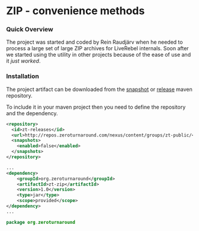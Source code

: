 ZIP - convenience methods
=========================

### Quick Overview

The project was started and coded by Rein Raudjärv when he needed to process a large set of large ZIP archives for
LiveRebel internals. Soon after we started using the utility in other projects because of the ease of use and it
*just worked*.


### Installation

The project artifact can be downloaded from the
[snapshot](http://repos.zeroturnaround.com/nexus/content/repositories/zt-public-snapshots/) or [release](http://repos.zeroturnaround.com/nexus/content/repositories/zt-public-releases/) maven repository.

To include it in your maven project then you need to define the repository and the dependency.

```xml
<repository>
  <id>zt-releases</id>
  <url>http://repos.zeroturnaround.com/nexus/content/groups/zt-public/</url>
  <snapshots>
    <enabled>false</enabled>
  </snapshots>
</repository>

...
<dependency>
    <groupId>org.zeroturnaround</groupId>
    <artifactId>zt-zip</artifactId>
    <version>1.0</version>
    <type>jar</type>
    <scope>provided</scope>
</dependency>
...
```

```java
package org.zeroturnaround
```
